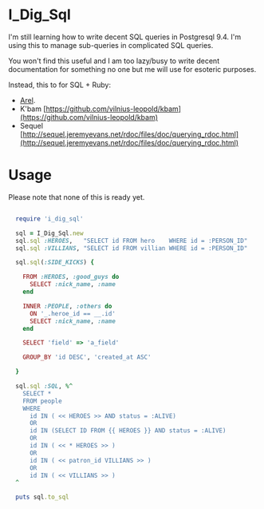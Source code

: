 # I\_Dig\_Sql


I'm still learning how to write decent SQL queries
in Postgresql 9.4.  I'm using this to manage
sub-queries in complicated SQL queries.

You won't find this useful and I am too lazy/busy
to write decent documentation for something
no one but me will use for esoteric purposes.

Instead, this to for SQL + Ruby:

  * [Arel](http://github.com/rails/arel).
  * K'bam [https://github.com/vilnius-leopold/kbam](https://github.com/vilnius-leopold/kbam)
  * Sequel [http://sequel.jeremyevans.net/rdoc/files/doc/querying_rdoc.html](http://sequel.jeremyevans.net/rdoc/files/doc/querying_rdoc.html)

# Usage

Please note that none of this is ready yet.

```ruby

  require 'i_dig_sql'

  sql = I_Dig_Sql.new
  sql.sql :HEROES,   "SELECT id FROM hero    WHERE id = :PERSON_ID"
  sql.sql :VILLIANS, "SELECT id FROM villian WHERE id = :PERSON_ID"

  sql.sql(:SIDE_KICKS) {

    FROM :HEROES, :good_guys do
      SELECT :nick_name, :name
    end

    INNER :PEOPLE, :others do
      ON '_.heroe_id == __.id'
      SELECT :nick_name, :name
    end

    SELECT 'field' => 'a_field'

    GROUP_BY 'id DESC', 'created_at ASC'

  }

  sql.sql :SQL, %^
    SELECT *
    FROM people
    WHERE
      id IN ( << HEROES >> AND status = :ALIVE)
      OR
      id IN (SELECT ID FROM {{ HEROES }} AND status = :ALIVE)
      OR
      id IN ( << * HEROES >> )
      OR
      id IN ( << patron_id VILLIANS >> )
      OR
      id IN ( << VILLIANS >> )
  ^

  puts sql.to_sql

```


